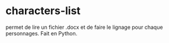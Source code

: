 # characters-list
permet de lire un fichier .docx et de faire le lignage pour chaque personnages. Fait en Python.
